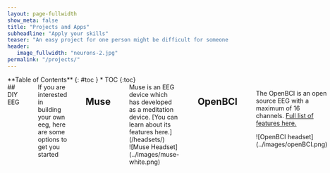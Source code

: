 ```yaml
---
layout: page-fullwidth
show_meta: false
title: "Projects and Apps"
subheadline: "Apply your skills"
teaser: "An easy project for one person might be difficult for someone else. Therefore we have broken down the projects as to either requiring no programming experience (plug and play) or requiring some experience. You will notice that with certain EEG headsets that there is more tutorials than others. This is likely due to the ease of development when using that device. The best way to get started will also depend on the headset that you have available."
header:
   image_fullwidth: "neurons-2.jpg"
permalink: "/projects/"
---
```

<div class="row">
<div class="medium-4 medium-push-8 columns" markdown="1">
<div class="panel radius" markdown="1">
**Table of Contents**
{: #toc }
*  TOC
{:toc}
</div>
</div><!-- /.medium-4.columns -->


<div class="medium-8 medium-pull-4 columns" markdown="1">
## DIY EEG
<hr>

<div class="row">
<div class="large-6 columns" markdown="1">
If you are interested in building your own eeg, here are some options to get you started
</div>
</div>
<table>
  <tr>
    <th>Tutorial</th>
    <th>Author</th>
    <th>Difficulty</th>
    <th>Description</th>
    <th>Link</th>
  </tr>
  <tr>
      <td>Smartphone BCI</td>
      <td>NeuroTechLDN</td>
      <td>Some Technical Experience</td>
      <td>The DIY eeg is a 20 Euro device allows for your to build an SSVEP which can connect to your smartphone and can be used as a simplified keyboard. </td>
      <td><a target="_blank_" href="https://github.com/icibici/smartphone-bci-hardware">Click</a></td>
  </tr>
  <tr>
      <td>DIY EEG</td>
      <td>OpenEEG Community</td>
      <td>Some Technical Experience</td>
      <td>This is one of the first and oldest DIY EEG designs out there. </td>
      <td><a target="_blank_" href="http://openeeg.sourceforge.net/doc/">Click</a></td>
  </tr>

</table>


## Muse
<hr>

<div class="row">
<div class="large-6 columns" markdown="1">
Muse is an EEG device which has developed as a meditation device. [You can learn about its features here.](/headsets/)
</div>

<div class="large-6 columns" markdown="1">
![Muse Headset](../images/muse-white.png)
</div>
</div> <!-- end of row -->

<table>
  <tr>
    <th>Tutorial</th>
    <th>Author</th>
    <th>Technical Experience Required?</th>    
    <th>Description</th>
    <th>Link</th>
  </tr>
  <tr>
      <td>Introduction to Brain Computer Interfaces</td>
      <td>Raymundo Cassani & Hubert Banville</td>
      <td>A bit</td>
      <td>A Brain Computer Interface tutorial</td>
      <td><a target="_blank_" href="https://github.com/jdpigeon/bci-workshop">Click</a></td>
  </tr>
  <tr>
     <td>Unity and Muse</td>
     <td>Interaxon</td>
     <td>No</td>
     <td>This tutorial will help you get Unity set up to work with the Muse device</td>
     <td><a target="_blank_" href="http://developer.choosemuse.com/unity/getting-started">Click</a></td>
 </tr>
 <tr>
    <td>Web based EEG viewer</td>
    <td>Uri Shaked</td>
    <td>Yes</td>
    <td>This app will allow for you to try out your Muse using Angular via a standard browser</td>
    <td><a target="_blank_" href="https://github.com/urish/angular-muse">Click</a></td>
</tr>
 <tr>
    <td>Topographic map</td>
    <td>Brainavatar</td>
    <td>No</td>
    <td>This app will allow for you to see a topographic map</td>
    <td><a target="_blank_" href="http://www.brainavatar.com/ebrainavatar-muse.html">Click</a></td>
</tr>
</table>

## OpenBCI
<hr>

<div class="row">
<div class="large-6 columns" markdown="1">

The OpenBCI is an open source EEG with a maximum of 16 channels. [Full list of features here.](/headsets/)

</div>
<div class="large-6 columns" markdown="1">
![OpenBCI headset](../images/openBCI.png)
</div>
</div> <!-- end of row -->

<table>
  <tr>
    <th>Tutorial</th>
    <th>Author</th>
    <th>Technical Experience required?</th>
    <th>Description</th>
    <th>Link</th>
  </tr>
  <tr>
    <td>P300 Speller</td>
    <td>Jeremy Frey</td>
    <td>Yes</td>
    <td> This is using the OpenBCI to build a P300 Speller using the oddball paradigm</td>
    <td><a target="_blank_" href="http://blog.jfrey.info/2015/02/04/openbci-p300-coadapt/">Click</a></td>
  </tr>
  <tr>
    <td>OpenBCI GUI</td>
    <td>OpenBCI</td>
    <td>No</td>
    <td> If you would like to just see your eeg activity, OpenBCI has a visualizer you can try</td>
    <td><a target="_blank_" href="http://docs.openbci.com/OpenBCI%20Software/01-OpenBCI_GUI">Click</a></td>
  </tr>
  <tr>
    <td>Alphawave display</td>
    <td> Hassan Albalawi</td>
    <td>Yes</td>
    <td> One of the OpenBCI Community members built an alphawave display</td>
    <td><a target="_blank_" href="http://openbci.com/community/alphawave-openbci-based-demo/">Click</a></td>
  </tr>
  <tr>
    <td>ERP Detector</td>
    <td> NeuroTechBerkley</td>
    <td>Yes</td>
    <td>This tutorial gives you everything you need to detect an ERP using remembered words in a list</td>
    <td><a target="_blank_" href="https://github.com/NeuroTechX/bci-course/tree/master/lab3">Click</a></td>
  </tr>
  <tr>
    <td>Building a simple Neurofeedback system</td>
    <td>NeuroTechBerkley</td>
    <td>Yes</td>
    <td>Using the OpenBCI to have a high beta to theta ratio</td>
    <td><a target="_blank_" href="https://github.com/NeuroTechX/bci-course/tree/master/lab4">Click</a></td>
  </tr>
  <tr>
    <td>Build an SSVEP</td>
    <td>NeuroTechBerkley</td>
    <td>Yes</td>
    <td>Using the OpenBCI to capture Steady-State Visual Evoked Potentials of remembered vs non-remembered words</td>
    <td><a target="_blank_" href="https://github.com/NeuroTechX/bci-course/tree/master/lab5">Click</a></td>
  </tr>
  <tr>
    <td>Measuring Attention via Cross Brain Correlation Study</td>
    <td>NeuroTechBerkley</td>
    <td>Yes</td>
    <td>In the project, you will be recording eeg activity from different subjects while they watch a video. You should be able to see a peaks in activity during </td>
    <td><a target="_blank_" href="https://github.com/NeuroTechX/bci-course/tree/master/lab7">Click</a></td>
  </tr>
  <tr>
    <td>Brain Response to Smell Study</td>
    <td>NeuroTechBerkley</td>
    <td>Yes</td>
    <td>These scripts will allow for you capture eeg data and determine which smells cause a change in brainwaves</td>
    <td><a target="_blank_" href="https://github.com/NeuroTechX/bci-course/tree/master/lab7">Click</a></td>
  </tr>
</table>

## Emotiv
<hr>

<div class="row">
<div class="large-6 columns" markdown="1">
The Emotiv Epoc is a 14 channel EEG. [More details here.](/headsets/)
</div>

<div class="large-6 columns" markdown="1">
![Emotiv headset](../images/emotiv_epoc_600.png)
</div>
</div> <!-- end of row -->
<table>
  <tr>
    <th>Tutorial</th>
    <th>Author</th>
    <th>Technical Experience Required?</th>    
    <th>Description</th>
    <th>Link</th>
  </tr>
  <tr>
    <td>Brain Controlled Wheelchair</td>
    <td>jerkey</td>
    <td>yes</td>
    <td>This Instructable will show how to make a Brain-Controlled Electric Wheelchair, so that a person can become mobile without moving their body.</td>
    <td><a target= "_blank_" href="http://www.instructables.com/id/Brain-Controlled-Wheelchair/" >Click</a></td>
  </tr>
</table>



## NeuroSky
<hr>

<div class="row">
<div class="large-6 columns" markdown="1">
The Neurosky is one of the original consumer EEGs on the market. [Detailed description here.](/headsets/)
</div>

<div class="large-6 columns" markdown="1">
![Neurosky headset](../images/NeuroskyMindwave.png)
</div>
</div> <!-- end of row -->

<table>
  <tr>
    <th>Tutorial</th>
    <th>Author</th>
    <th>Technical Experience Required?</th>    
    <th>Description</th>
    <th>Link</th>
  </tr>
  <tr>
   <td>Brain Controlled RC Helicopter</td>
   <td>Puzzlebox</td>
   <td>Yes</td>
   <td>This Instructable will show you how take a Radio Controller Helicopter and modify the remote control hardware such that it can be operated by free, open source computer software and flown based on brainwave measurements of concentration and relaxation taken by consumer-grade EEG headsets.</td>
   <td><a target="_blank_" href="http://www.instructables.com/id/Brain-Controlled-RC-Helicopter/">Click</a></td>
   </tr>
   <tr>
     <td>Mini Arduino Portable EEG</td>
     <td>johnag</td>
     <td>Yes</td>
     <td>This is another example of the versatility , and of   what , the Arduino, a small LCD Color display and  the right type of sensors, are capable of doing.</td>
     <td><a target="_blank_" href="http://www.instructables.com/id/Mini-Arduino-Portable-EEG-Brain-Wave-Monitor-/">Click</a></td>
   </tr>
   <tr>
      <td>Mind Controlled Fan</td>
      <td>BruvneshT1</td>
      <td>Yes</td>
      <td>In this Instructable I will show that how with the help of an Arduino and Processing I was able to control a Fan.</td>
      <td><a target="_blank_" href="http://www.instructables.com/id/Mind-Controlled-Fan-for-ALS-or-Paralyzed-patients/">Click</a></td>
  </tr>
  <tr>
     <td>Neurosky Visualizer</td>
     <td>Neurosky</td>
     <td>no</td>
     <td>This it the free Neurosky visualizer that you can use right out of the box</td>
     <td><a target="_blank_" href="http://store.neurosky.com/products/brainwave-visualizer">Click</a></td>
 </tr>
</table>



## No Headset
<hr>

If you don't have a headset available, there are still some stuff you could do with Brain data. Check out some of these sources.

* Want to contribute to open Neuroscience in a gamified way? [Check out Eyewire](http://eyewire.org/explore)
* You can also take a look at a buttload of MRI data [using Brainbox](http://brainbox.pasteur.fr/)

</div> <!-- end of content column -->
</div> <!-- end of row -->
